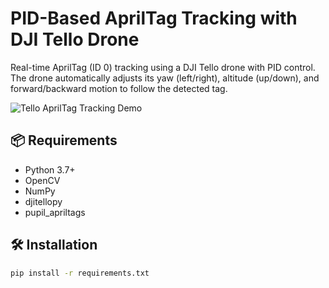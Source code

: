 # PID-Based AprilTag Tracking with DJI Tello Drone

Real-time AprilTag (ID 0) tracking using a DJI Tello drone with PID control. The drone automatically adjusts its yaw (left/right), altitude (up/down), and forward/backward motion to follow the detected tag.

![Tello AprilTag Tracking Demo](https://github.com/YOUR_USERNAME/PID-AprilTag-Tracking-Tello/assets/your_demo.gif) <!-- Optional demo gif -->

## 📦 Requirements

- Python 3.7+
- OpenCV
- NumPy
- djitellopy
- pupil_apriltags

## 🛠 Installation

```bash
pip install -r requirements.txt

